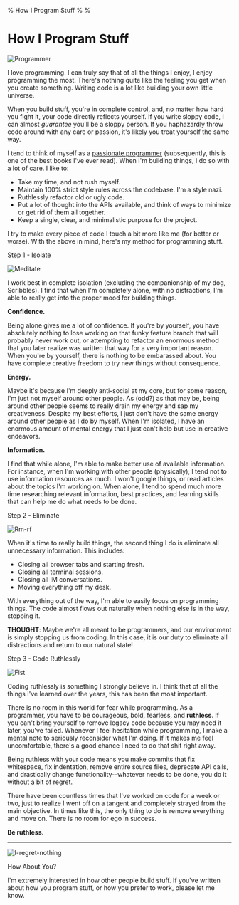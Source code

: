 % How I Program Stuff
%
%

How I Program Stuff
===================

![Programmer](http://getfile8.posterous.com/getfile/files.posterous.com/temp-2012-01-16/BaGedtAfIcrAqkGioeyezyIhioBirEgqADaEtkEuItxDIvqJbrizyBqtfDBh/programmer.gif.scaled696.gif)

I love programming. I can truly say that of all the things I enjoy, I
enjoy programming the most. There's nothing quite like the feeling you
get when you create something. Writing code is a lot like building your
own little universe.

When you build stuff, you're in complete control, and, no matter how
hard you fight it, your code directly reflects yourself. If you write
sloppy code, I can almost *guarantee* you'll be a sloppy person. If
you haphazardly throw code around with any care or passion, it's likely
you treat yourself the same way.

I tend to think of myself as a [passionate
programmer](http://www.amazon.com/gp/product/1934356344/ref=as_li_ss_tl?ie=UTF8&tag=projectb14ck-20&linkCode=as2&camp=1789&creative=390957&creativeASIN=1934356344 "The Passionate Programmer")
(subsequently, this is one of the best books I've ever read). When I'm
building things, I do so with a lot of care. I like to:

-   Take my time, and not rush myself.
-   Maintain 100% strict style rules across the codebase. I'm a style
    nazi.
-   Ruthlessly refactor old or ugly code.
-   Put a lot of thought into the APIs available, and think of ways to
    minimize or get rid of them all together.
-   Keep a single, clear, and minimalistic purpose for the project.

I try to make every piece of code I touch a bit more like me (for better
or worse). With the above in mind, here's my method for programming
stuff.

Step 1 - Isolate

![Meditate](http://getfile9.posterous.com/getfile/files.posterous.com/temp-2012-01-16/GllvqwjqypeiwEbhDzJuBqDjofsCwbwyCDecyityFgqlEDhdbCjjrmCmqztg/meditate.GIF.scaled696.gif)

I work best in complete isolation (excluding the companionship of my
dog, Scribbles). I find that when I'm completely alone, with no
distractions, I'm able to really get into the proper mood for building
things.

**Confidence.**

Being alone gives me a lot of confidence. If you're by yourself, you
have absolutely nothing to lose working on that funky feature branch
that will probably never work out, or attempting to refactor an enormous
method that you later realize was written that way for a very important
reason. When you're by yourself, there is nothing to be embarassed
about. You have complete creative freedom to try new things without
consequence.

**Energy.**

Maybe it's because I'm deeply anti-social at my core, but for some
reason, I'm just not myself around other people. As (odd?) as that may
be, being around other people seems to really drain my energy and sap my
creativeness. Despite my best efforts, I just don't have the same energy
around other people as I do by myself. When I'm isolated, I have an
enormous amount of mental energy that I just can't help but use in
creative endeavors.

**Information.**

I find that while alone, I'm able to make better use of available
information. For instance, when I'm working with other people
(physically), I tend not to use information resources as much. I won't
google things, or read articles about the topics I'm working on. When
alone, I tend to spend much more time researching relevant information,
best practices, and learning skills that can help me do what needs to be
done.

Step 2 - Eliminate

![Rm-rf](http://getfile4.posterous.com/getfile/files.posterous.com/temp-2012-01-16/pibCgcGdIqpiafpvHfwgkGavHAvDdsDwrGqBDEtAJqBorgiHqDfsCeIpCuFi/rm-rf.png.scaled696.png)

When it's time to really build things, the second thing I do is
eliminate all unnecessary information. This includes:

-   Closing all browser tabs and starting fresh.
-   Closing all terminal sessions.
-   Closing all IM conversations.
-   Moving everything off my desk.

With everything out of the way, I'm able to easily focus on programming
things. The code almost flows out naturally when nothing else is in the
way, stopping it.

**THOUGHT**: Maybe we're all meant to be programmers, and our
environment is simply stopping us from coding. In this case, it is our
duty to eliminate all distractions and return to our natural state!

Step 3 - Code Ruthlessly

![Fist](http://getfile4.posterous.com/getfile/files.posterous.com/temp-2012-01-16/JkxjHfyICrHoxEwCmheycmrmdGvCnBqtxtwmAGucrDqysotIGFzgurHGnpDq/fist.JPG.scaled696.jpg)

Coding ruthlessly is something I strongly believe in. I think that of
all the things I've learned over the years, this has been the most
important.

There is no room in this world for fear while programming. As a
programmer, you have to be courageous, bold, fearless, and **ruthless**.
If you can't bring yourself to remove legacy code because you may need
it later, you've failed. Whenever I feel hesitation while programming, I
make a mental note to seriously reconsider what I'm doing. If it makes
me feel uncomfortable, there's a good chance I need to do that shit
right away.

Being ruthless with your code means you make commits that fix
whitespace, fix indentation, remove entire source files, deprecate API
calls, and drastically change functionality--whatever needs to be done,
you do it without a bit of regret.

There have been countless times that I've worked on code for a week or
two, just to realize I went off on a tangent and completely strayed from
the main objective. In times like this, the only thing to do is remove
everything and move on. There is no room for ego in success.

**Be ruthless.**

****

![I-regret-nothing](http://getfile3.posterous.com/getfile/files.posterous.com/temp-2012-01-16/iahdoDdAufExuDqDcgBjuCsbsHpChdAjlGyzBohDeDDBzjneyqkubwuxssxk/i-regret-nothing.gif.scaled696.gif)

How About You?

I'm extremely interested in how other people build stuff. If you've
written about how you program stuff, or how you prefer to work, please
let me know.
